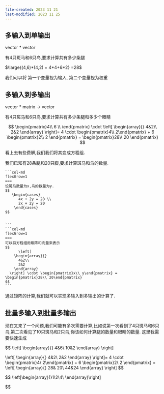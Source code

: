 ```yaml
---
file-created: 2023 11 21
last-modified: 2023 11 25
---
```



## 多输入到单输出 

vector * vector

有4只斑马和6只鸟,要求计算共有多少条腿

$\large{(4,6)*(4,2) = 4*4+6*2} =28$

我们可以将 第一个变量视为输入, 第二个变量视为权重

## 多输入到多输出 

vector * matrix -> vector

有4只斑马和6只鸟,要求计算共有多少条腿和多少个眼睛


$$ 
\begin{pmatrix}4\\ 6 \\ \end{pmatrix} \cdot
  \left[
    \begin{array}{}
      4&2\\
      2&2
    \end{array}
  \right]= 4 \cdot \begin{pmatrix}4\\ 2\end{pmatrix} + 6 \begin{pmatrix}2\\ 2 \end{pmatrix}   =  \begin{pmatrix}28\\ 20 \end{pmatrix} 
$$

看上去有些费解,我们我们将其变成方程组. 

我们已知有28条腿和20只脚,要求计算斑马和鸟的数量. 

````col
```col-md
flexGrow=1
===
设斑马数量为x,鸟的数量为y. 
$$
   \begin{cases}
      4x + 2y = 28 \\
      2x + 2y = 20
    \end{cases}
$$


```
```col-md
flexGrow=1
===
可以将方程组用矩阵和向量来表示
$$
      \left[
    \begin{array}{}
      4&2\\
      2&2
    \end{array}
  \right] \cdot \begin{pmatrix}x\\ y\end{pmatrix} = \begin{pmatrix}28\\ 20\end{pmatrix}
$$
```
````


通过矩阵的计算,我们就可以实现多输入到多输出的计算了. 

## 批量多输入到批量多输出 

现在又来了一个问题,我们可能有多次需要计算,比如说第一次看到了4只斑马和6只鸟,第二次看见了10只斑马和2只鸟,你该如何计算腿的数量和眼睛的数量. 
这里我需要快速生成

$$ 
\left[
    \begin{array}{}
      4&6\\
      10&2
    \end{array}
  \right] 
  
  \left[
    \begin{array}{}
      4&2\\
      2&2
    \end{array}
  \right]= 4 \cdot \begin{pmatrix}4\\ 2\end{pmatrix} + 6 \begin{pmatrix}2\\ 2 \end{pmatrix}   =  \left[
    \begin{array}{}
      28& 20\\
      44&24
    \end{array}
  \right]
$$


$$
\left[\begin{array}{}1\\2\\4\\ \end{array}\right]

$$